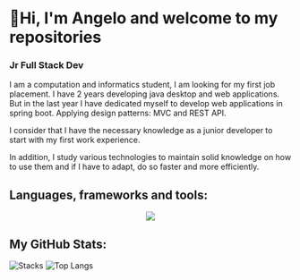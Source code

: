 # 👋Hi, I'm Angelo and welcome to my repositories
### Jr Full Stack Dev

 I am a computation and informatics student, I am looking for my first job placement. I have 2 years developing java desktop and web applications. But in the last year I have dedicated myself to develop web applications in spring boot. Applying design patterns: MVC and REST API. 

 I consider that I have the necessary knowledge as a junior developer to start with my first work experience.
 
 In addition, I study various technologies to maintain solid knowledge on how to use them and if I have to adapt, do so faster and more efficiently.

## Languages, frameworks and tools:
<p align="center" style="padding:0px 30px">
  <a href="https://skillicons.dev">
    <img src="https://skillicons.dev/icons?i=idea,atom,eclipse,sublime,androidstudio,postman,spring,vscode,visualstudio,wordpress,java,swift,cs,bootstrap,html,css,js,jquery,dotnet,figma,git,gradle,hibernate,maven,bash,mysql,mongodb,sqlite,kotlin,npm,nodejs,obsidian,py,selenium" />
  </a>
</p>

## My GitHub Stats:
![Stacks](https://github-readme-stats.vercel.app/api?username=AngelGota&include_all_commits=true&count_private=true&show_icons=true&line_height=20&title_color=2B5BBD&icon_color=1124BB&text_color=A1A1A1&bg_color=0,000000,130F40)
![Top Langs](https://github-readme-stats.vercel.app/api/top-langs/?username=AngelGota&layout=compact&title_color=2B5BBD&icon_color=1124BB&text_color=A1A1A1&bg_color=0,000000,130F40)

